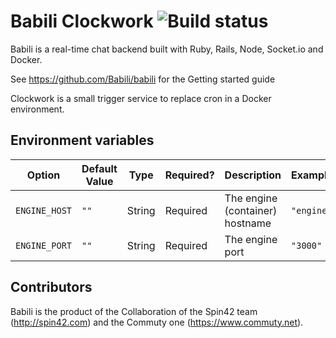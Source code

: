 # Babili Clockwork ![Build status](https://travis-ci.org/Babili/clockwork.svg?branch=master)


Babili is a real-time chat backend built with Ruby, Rails, Node, Socket.io and Docker.

See https://github.com/Babili/babili for the Getting started guide

Clockwork is a small trigger service to replace cron in a Docker environment.

## Environment variables

| Option | Default Value | Type | Required? | Description  | Example |
| ---- | ----- | ------ | ----- | ------ | ----- |
| `ENGINE_HOST` | `""`| String | Required | The engine (container) hostname | `"engine"` |
| `ENGINE_PORT` | `""`| String | Required | The engine port | `"3000"` |

## Contributors

Babili is the product of the Collaboration of the Spin42 team (http://spin42.com) and the Commuty one (https://www.commuty.net).
